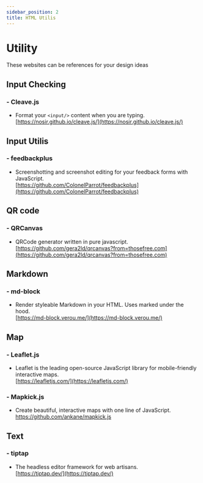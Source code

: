 ```yaml
---
sidebar_position: 2
title: HTML Utilis
---
```


# Utility
These websites can be references for your design ideas 

## Input Checking
### - Cleave.js
- Format your ```<input/>``` content when you are typing.     
[https://nosir.github.io/cleave.js/](https://nosir.github.io/cleave.js/)

## Input Utilis
### - feedbackplus
- Screenshotting and screenshot editing for your feedback forms with JavaScript.       
[https://github.com/ColonelParrot/feedbackplus](https://github.com/ColonelParrot/feedbackplus)

## QR code
### - QRCanvas
-  QRCode generator written in pure javascript.     
[https://github.com/gera2ld/qrcanvas?from=thosefree.com](https://github.com/gera2ld/qrcanvas?from=thosefree.com)

## Markdown
### - md-block
-  Render styleable Markdown in your HTML. Uses marked under the hood.      
[https://md-block.verou.me/](https://md-block.verou.me/)

## Map
### - Leaflet.js  
-  Leaflet is the leading open-source JavaScript library for mobile-friendly interactive maps.       
[https://leafletjs.com/](https://leafletjs.com/)

### - Mapkick.js    
-  Create beautiful, interactive maps with one line of JavaScript.         
https://github.com/ankane/mapkick.js    

## Text
### - tiptap  
-  The headless editor framework for web artisans.       
[https://tiptap.dev/](https://tiptap.dev/)

